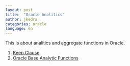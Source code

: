 ```yaml
---
layout: post
title:  "Oracle Analitics"
author: jkedra
categories: oracle
language: en
---
```


This is about analitics and aggregate functions in Oracle.

1. [Keep Clause](http://rwijk.blogspot.com/2012/09/keep-clause.html)
2. [Oracle Base Analytic Functions](https://oracle-base.com/articles/misc/analytic-functions)

